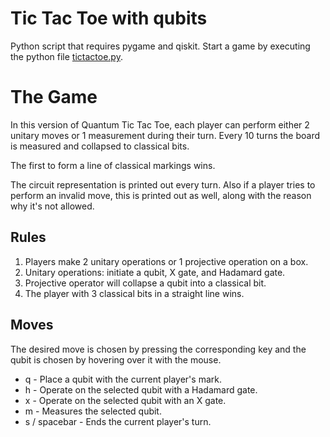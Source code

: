 # Tic Tac Toe with qubits
Python script that requires pygame and qiskit. Start a game by executing the python file [tictactoe.py](./tictactoe.py).

# The Game
In this version of Quantum Tic Tac Toe, each player can perform either
2 unitary moves or 1 measurement during their turn. Every 10 turns the
board is measured and collapsed to classical bits. 

The first to form a line of classical markings wins.

The circuit representation is printed out every turn. Also if a player tries to perform an invalid move, this is printed out as well, along with the reason why it's not allowed.

## Rules
1. Players make 2 unitary operations or 1 projective operation on a box.
2. Unitary operations: initiate a qubit, X gate, and Hadamard gate.
3. Projective operator will collapse a qubit into a classical bit.
4. The player with 3 classical bits in a straight line wins.

## Moves
The desired move is chosen by pressing the corresponding key and the
qubit is chosen by hovering over it with the mouse.
* q - Place a qubit with the current player's mark.
* h - Operate on the selected qubit with a Hadamard gate.
* x - Operate on the selected qubit with an X gate.
* m - Measures the selected qubit.
* s / spacebar - Ends the current player's turn.
